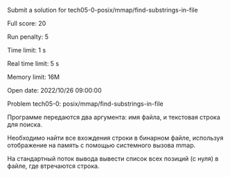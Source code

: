 Submit a solution for tech05-0-posix/mmap/find-substrings-in-file

Full score:	20

Run penalty:	5

Time limit:	1 s

Real time limit:	5 s

Memory limit:	16M

Open date:	2022/10/26 09:00:00

Problem tech05-0: posix/mmap/find-substrings-in-file

Программе передаются два аргумента: имя файла, и текстовая строка для поиска.

Необходимо найти все вхождения строки в бинарном файле, используя отображение на память с помощью системного вызова mmap.

На стандартный поток вывода вывести список всех позиций (с нуля) в файле, где втречаются строка.

